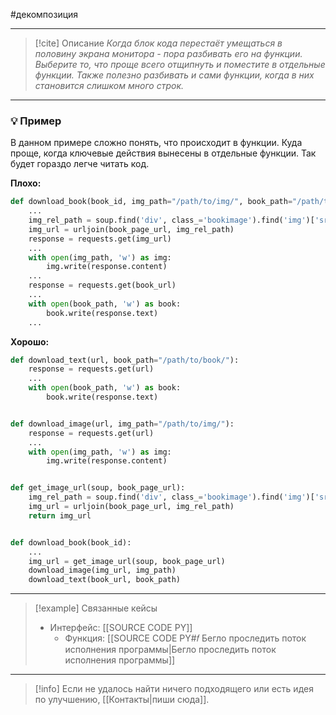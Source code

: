 #декомпозиция 
***

> [!cite] Описание
>_Когда блок кода перестаёт умещаться в половину экрана монитора - пора разбивать его на функции. Выберите то, что проще всего отщипнуть и поместите в отдельные функции. Также полезно разбивать и сами функции, когда в них становится слишком много строк._

***
### 💡 Пример
В данном примере сложно понять, что происходит в функции. Куда проще, когда ключевые действия вынесены в отдельные функции. Так будет гораздо легче читать код.

**Плохо:**
```python
def download_book(book_id, img_path="/path/to/img/", book_path="/path/to/file/"):
	...
	img_rel_path = soup.find('div', class_='bookimage').find('img')['src']
	img_url = urljoin(book_page_url, img_rel_path)
	response = requests.get(img_url)
	...
	with open(img_path, 'w') as img:
		img.write(response.content)
	...
	response = requests.get(book_url)
	...
	with open(book_path, 'w') as book:
		book.write(response.text)
	...
```

**Хорошо:**
```python
def download_text(url, book_path="/path/to/book/"):
	response = requests.get(url)
	...
	with open(book_path, 'w') as book:
		book.write(response.text)


def download_image(url, img_path="/path/to/img/"):
	response = requests.get(url)
	...
	with open(img_path, 'w') as img:
		img.write(response.content)


def get_image_url(soup, book_page_url):
	img_rel_path = soup.find('div', class_='bookimage').find('img')['src']
	img_url = urljoin(book_page_url, img_rel_path)
	return img_url


def download_book(book_id):
	...
	img_url = get_image_url(soup, book_page_url)
	download_image(img_url, img_path)
	download_text(book_url, book_path)
```

***

> [!example] Связанные кейсы
>- Интерфейс: [[SOURCE CODE PY]]
>	- Функция: [[SOURCE CODE PY#𝑓 Бегло проследить поток исполнения программы|Бегло проследить поток исполнения программы]]

***

> [!info]
> Если не удалось найти ничего подходящего или есть идея по улучшению, [[Контакты|пиши сюда]].
